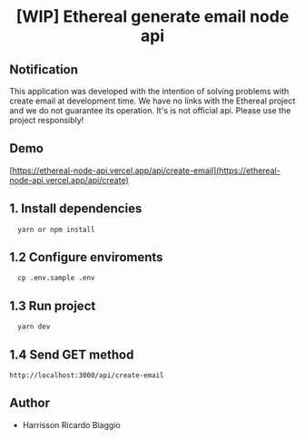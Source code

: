 <h1 align="center">[WIP] Ethereal generate email node api</h1>

## Notification
  This application was developed with the intention of solving problems with create email at development time. We have no links with the
  Ethereal project and we do not guarantee its operation.
  It's is not official api.
  Please use the project responsibly!

## Demo
[https://ethereal-node-api.vercel.app/api/create-email](https://ethereal-node-api.vercel.app/api/create)

## 1. Install dependencies
```
  yarn or npm install
```

## 1.2 Configure enviroments
```
  cp .env.sample .env
```

## 1.3 Run project
```
  yarn dev
```

## 1.4 Send GET method
```
http://localhost:3000/api/create-email
```

## Author
- Harrisson Ricardo Biaggio
